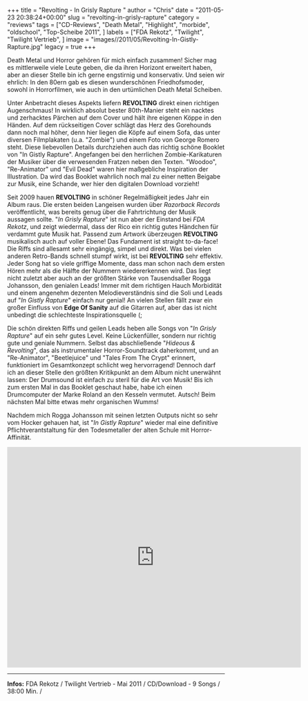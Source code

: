 +++
title = "Revolting - In Grisly Rapture "
author = "Chris"
date = "2011-05-23 20:38:24+00:00"
slug = "revolting-in-grisly-rapture"
category = "reviews"
tags = ["CD-Reviews", "Death Metal", "Highlight", "morbide", "oldschool", "Top-Scheibe 2011", ]
labels = ["FDA Rekotz", "Twilight", "Twilight Vertrieb", ]
image = "images//2011/05/Revolting-In-Gistly-Rapture.jpg"
legacy = true
+++



Death Metal und Horror gehören für mich einfach zusammen! Sicher mag es mittlerweile viele Leute geben, die da ihren Horizont erweitert haben, aber an dieser Stelle bin ich gerne engstirnig und konservativ. Und seien wir ehrlich: In den 80ern gab es diesen wunderschönen Friedhofsmoder, sowohl in Horrorfilmen, wie auch in den urtümlichen Death Metal Scheiben.

Unter Anbetracht dieses Aspekts liefern **REVOLTING** direkt einen richtigen Augenschmaus! In wirklich absolut bester 80th-Manier steht ein nacktes und zerhacktes Pärchen auf dem Cover und hält ihre eigenen Köppe in den Händen. Auf dem rückseitigen Cover schlägt das Herz des Gorehounds dann noch mal höher, denn hier liegen die Köpfe auf einem Sofa, das unter diversen Filmplakaten (u.a. "Zombie") und einem Foto von George Romero steht. Diese liebevollen Details durchziehen auch das richtig schöne Booklet von "In Gistly Rapture". Angefangen bei den herrlichen Zombie-Karikaturen der Musiker über die verwesenden Fratzen neben den Texten. "Woodoo", "Re-Animator" und "Evil Dead" waren hier maßgebliche Inspiration der Illustration. Da wird das Booklet wahrlich noch mal zu einer netten Beigabe zur Musik, eine Schande, wer hier den digitalen Download vorzieht!

Seit 2009 hauen **REVOLTING** in schöner Regelmäßigkeit jedes Jahr ein Album raus. Die ersten beiden Langeisen wurden über _Razorback Records_ veröffentlicht, was bereits genug über die Fahrtrichtung der Musik aussagen sollte. "_In Grisly Rapture_" ist nun aber der Einstand bei _FDA Rekotz_, und zeigt wiedermal, dass der Rico ein richtig gutes Händchen für verdammt gute Musik hat. Passend zum Artwork überzeugen **REVOLTING** musikalisch auch auf voller Ebene!
Das Fundament ist straight to-da-face! Die Riffs sind allesamt sehr eingängig, simpel und direkt. Was bei vielen anderen Retro-Bands schnell stumpf wirkt, ist bei **REVOLTING** sehr effektiv. Jeder Song hat so viele griffige Momente, dass man schon nach dem ersten Hören mehr als die Hälfte der Nummern wiedererkennen wird. Das liegt nicht zuletzt aber auch an der größten Stärke von Tausendsaßer Rogga Johansson, den genialen Leads! Immer mit dem richtigen Hauch Morbidität und einem angenehm dezenten Melodieverständnis sind die Soli und Leads auf "_In Gistly Rapture_" einfach nur genial! An vielen Stellen fällt zwar ein großer Einfluss von **Edge Of Sanity** auf die Gitarren auf, aber das ist nicht unbedingt die schlechteste Inspirationsquelle (;

Die schön direkten Riffs und geilen Leads heben alle Songs von "_In Grisly Rapture_" auf ein sehr gutes Level. Keine Lückenfüller, sondern nur richtig gute und geniale Nummern. Selbst das abschließende "_Hideous &amp; Revolting_", das als instrumentaler Horror-Soundtrack daherkommt, und an "Re-Animator", "Beetlejuice" und "Tales From The Crypt" erinnert, funktioniert im Gesamtkonzept schlicht weg hervorragend!
Dennoch darf ich an dieser Stelle den größten Kritikpunkt an dem Album nicht unerwähnt lassen: Der Drumsound ist einfach zu steril für die Art von Musik! Bis ich zum ersten Mal in das Booklet geschaut habe, habe ich einen Drumcomputer der Marke Roland an den Kesseln vermutet. Autsch! Beim nächsten Mal bitte etwas mehr organischen Wumms!

Nachdem mich Rogga Johansson mit seinen letzten Outputs nicht so sehr vom Hocker gehauen hat, ist "_In Gistly Rapture_" wieder mal eine definitive Pflichtverantstaltung für den Todesmetaller der alten Schule mit Horror-Affinität.

<iframe allowfullscreen="" frameborder="0" height="510" src="http://www.youtube.com/embed/HjjuE2LIOh0" width="680"></iframe>





---
**Infos:**
FDA Rekotz / Twilight Vertrieb - Mai 2011 / 
CD/Download - 9 Songs / 38:00 Min. / 
